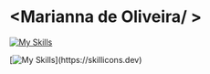 # <Marianna de Oliveira/ >

[![My Skills](https://skillicons.dev/icons?i=js,html,css,bootstrap,wordpress,sass,git,github,figma,nodejs,java,py,react,tailwind,php)](https://skillicons.dev)

[![My Skills](https://skillicons.dev/icons?i=linkedin,instagram,gmail,)](https://skillicons.dev)

